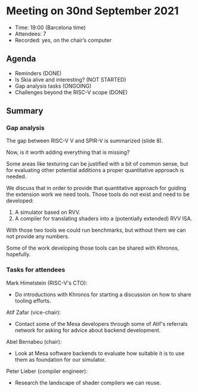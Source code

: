 # Meeting on 30nd September 2021

- Time: 19:00 (Barcelona time)
- Attendees: 7
- Recorded: yes, on the chair’s computer

## Agenda

- Reminders (DONE)
- Is Skia alive and interesting? (NOT STARTED)
- Gap analysis tasks (ONGOING)
- Challenges beyond the RISC-V scope (DONE)


## Summary

### Gap analysis

The gap between RISC-V V and SPIR-V is summarized (slide 8).

Now, is it worth adding everything that is missing?

Some areas like texturing can be justified with a bit of common sense, but for evaluating other potential additions a proper quantitative approach is needed.

We discuss that in order to provide that quantitative approach for guiding the extension work we need tools. Those tools do not exist and need to be developed:

1) A simulator based on RVV.
2) A compiler for translating shaders into a (potentially extended) RVV ISA.

With those two tools we could run benchmarks, but without them we can not provide any numbers.

Some of the work developing those tools can be shared with Khronos, hopefully.

### Tasks for attendees

Mark Himelstein (RISC-V's CTO):
- Do introductions with Khronos for starting a discussion on how to share tooling efforts.

Atif Zafar (vice-chair):
- Contact some of the Mesa developers through some of Atif's referrals network for asking for advice about backend development.

Abel Bernabeu (chair):
- Look at Mesa software backends to evaluate how suitable it is to use them as foundation for our simulator.

Peter Lieber (compiler engineer):
- Research the landscape of shader compilers we can reuse.
